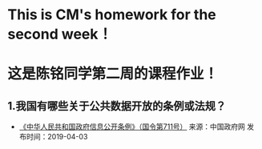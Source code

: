 # This is CM's homework for the second week！
# 这是陈铭同学第二周的课程作业！
## 1.我国有哪些关于公共数据开放的条例或法规？
- [《中华人民共和国政府信息公开条例》（国令第711号）](http://www.gov.cn/zhengce/content/2019-04/15/content_5382991.htm)
  来源：中国政府网
  发布时间：2019-04-03
  
   
